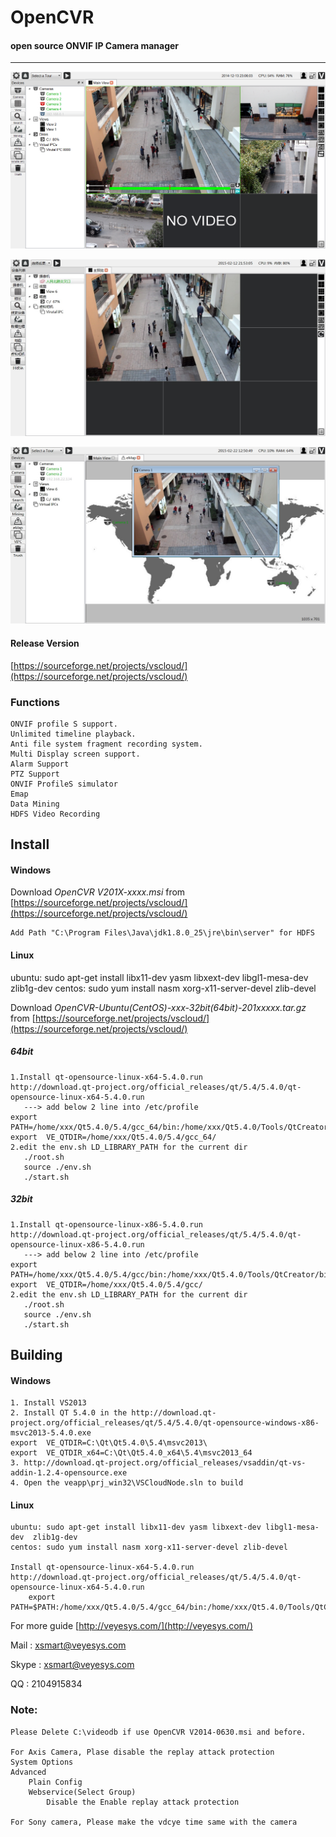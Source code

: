 # OpenCVR #
#### open source ONVIF IP Camera manager ####

----------
![](https://github.com/xsmart/ve-img/raw/master/snapshot/20141203.png)

![](https://github.com/xsmart/ve-img/raw/master/snapshot/20150212.jpg)

![](https://raw.githubusercontent.com/xsmart/ve-img/master/snapshot/emap.jpg)
#### Release Version ####
[https://sourceforge.net/projects/vscloud/](https://sourceforge.net/projects/vscloud/)

### Functions ###
	ONVIF profile S support.
    Unlimited timeline playback.
	Anti file system fragment recording system.
	Multi Display screen support.
	Alarm Support
	PTZ Support
	ONVIF ProfileS simulator
	Emap
	Data Mining
	HDFS Video Recording

## Install ##
#### Windows ####
Download *OpenCVR V201X-xxxx.msi*  from 
[https://sourceforge.net/projects/vscloud/](https://sourceforge.net/projects/vscloud/) 

    Add Path "C:\Program Files\Java\jdk1.8.0_25\jre\bin\server" for HDFS

#### Linux ####
ubuntu: sudo apt-get install libx11-dev yasm libxext-dev libgl1-mesa-dev  zlib1g-dev
centos: sudo yum install nasm xorg-x11-server-devel zlib-devel

Download *OpenCVR-Ubuntu(CentOS)-xxx-32bit(64bit)-201xxxxx.tar.gz*  from
[https://sourceforge.net/projects/vscloud/](https://sourceforge.net/projects/vscloud/)

##### 64bit #####
	1.Install qt-opensource-linux-x64-5.4.0.run 
	http://download.qt-project.org/official_releases/qt/5.4/5.4.0/qt-opensource-linux-x64-5.4.0.run 
	   ---> add below 2 line into /etc/profile
	export  PATH=/home/xxx/Qt5.4.0/5.4/gcc_64/bin:/home/xxx/Qt5.4.0/Tools/QtCreator/bin/:$PATH
	export  VE_QTDIR=/home/xxx/Qt5.4.0/5.4/gcc_64/
	2.edit the env.sh LD_LIBRARY_PATH for the current dir
	   ./root.sh
	   source ./env.sh
	   ./start.sh
		
##### 32bit #####
	1.Install qt-opensource-linux-x86-5.4.0.run 
	http://download.qt-project.org/official_releases/qt/5.4/5.4.0/qt-opensource-linux-x86-5.4.0.run 
	   ---> add below 2 line into /etc/profile
	export  PATH=/home/xxx/Qt5.4.0/5.4/gcc/bin:/home/xxx/Qt5.4.0/Tools/QtCreator/bin/:$PATH
	export  VE_QTDIR=/home/xxx/Qt5.4.0/5.4/gcc/
	2.edit the env.sh LD_LIBRARY_PATH for the current dir
	   ./root.sh
	   source ./env.sh
	   ./start.sh
	
## Building ##
#### Windows ####
	1. Install VS2013
	2. Install QT 5.4.0 in the http://download.qt-project.org/official_releases/qt/5.4/5.4.0/qt-opensource-windows-x86-msvc2013-5.4.0.exe
	export  VE_QTDIR=C:\Qt\Qt5.4.0\5.4\msvc2013\
	export  VE_QTDIR_x64=C:\Qt\Qt5.4.0_x64\5.4\msvc2013_64
	3. http://download.qt-project.org/official_releases/vsaddin/qt-vs-addin-1.2.4-opensource.exe
	4. Open the veapp\prj_win32\VSCloudNode.sln to build

#### Linux ####
	ubuntu: sudo apt-get install libx11-dev yasm libxext-dev libgl1-mesa-dev  zlib1g-dev
	centos: sudo yum install nasm xorg-x11-server-devel zlib-devel
	
	Install qt-opensource-linux-x64-5.4.0.run
	http://download.qt-project.org/official_releases/qt/5.4/5.4.0/qt-opensource-linux-x64-5.4.0.run
		export  PATH=$PATH:/home/xxx/Qt5.4.0/5.4/gcc_64/bin:/home/xxx/Qt5.4.0/Tools/QtCreator/bin/

For more guide
[http://veyesys.com/](http://veyesys.com/)

Mail  : [xsmart@veyesys.com](xsmart@veyesys.com)

Skype : xsmart@veyesys.com

QQ    : 2104915834
### Note: ###
	Please Delete C:\videodb if use OpenCVR V2014-0630.msi and before.
    
	For Axis Camera, Plase disable the replay attack protection
	System Options
	Advanced
		Plain Config
		Webservice(Select Group)
			Disable the Enable replay attack protection
	
	For Sony camera, Please make the vdcye time same with the camera
		


		

